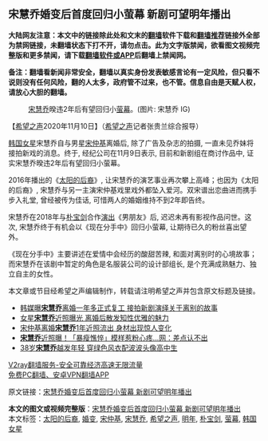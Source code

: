  <h2>宋慧乔婚变后首度回归小萤幕 新剧可望明年播出</h2> <p class="notice"><b>大陆网友注意：本文中的链接除此处和文末的<a href="https://github.com/bannedbook/fanqiang" >翻墙</a>软件下载和<a href="https://github.com/killgcd/justmysocks/blob/master/README.md">翻墙推荐</a>链接外全部为禁网链接，未翻墙状态下打不开，请勿点击。此为文字版禁闻，欲看图文视频完整版和更多禁闻，请下载<a href="https://github.com/bannedbook/fanqiang">翻墙软件或APP</a>后翻墙上禁闻网。</p><p>备注：翻墙看新闻非常安全，翻墙以真实身份发表敏感言论有一定风险，但只看不说则没有任何风险，翻的人太多，政府管不过来，也不管。信息自由是天赋人权，请放心大胆的翻墙。</b></p>  <div class="entry"> <figure><figcaption><a href="https://www.bannedbook.org/bnews/tag/%e5%ae%8b%e6%85%a7%e4%b9%94/" class="st_tag internal_tag" rel="tag" title="标签 宋慧乔 下的日志">宋慧乔</a>暌违2年后有望回归小<a href="https://www.bannedbook.org/bnews/tag/%E8%90%A4%E5%B9%95/" class="st_tag internal_tag" rel="tag" title="标签 萤幕 下的日志">萤幕</a>。(图片: 宋慧乔 IG)</figcaption></figure> <p>【<span class='wp_keywordlink_affiliate'><a href="https://www.soundofhope.org" title="希望之声" target="_blank">希望之声</a></span>2020年11月10日】（<a href="https://www.bannedbook.org/bnews/tag/%e5%b8%8c%e6%9c%9b%e4%b9%8b%e5%a3%b0/" class="st_tag internal_tag" rel="tag" title="标签 希望之声 下的日志">希望之声</a>记者张贵兰综合报导）</p> <p><a href="https://www.bannedbook.org/bnews/tag/%e9%9f%a9%e5%9b%bd%e5%a5%b3%e6%98%9f/" class="st_tag internal_tag" rel="tag" title="标签 韩国女星 下的日志">韩国女星</a>宋慧乔自与男星<a href="https://www.bannedbook.org/bnews/tag/%e5%ae%8b%e4%bb%b2%e5%9f%ba/" class="st_tag internal_tag" rel="tag" title="标签 宋仲基 下的日志">宋仲基</a>离婚后, 除了广告及杂志的拍摄, 一直未见乔妹将接拍新戏的消息。终于, 经纪公司在11月9日表示, 目前和新剧组在商讨作品中, 证实宋慧乔暌违2年后有望回归小萤幕。</p> <p></p>  <p>2016年播出的《<a href="https://www.bannedbook.org/bnews/tag/%E5%A4%AA%E9%98%B3%E7%9A%84%E5%90%8E%E8%A3%94/" class="st_tag internal_tag" rel="tag" title="标签 太阳的后裔 下的日志">太阳的后裔</a>》, 让宋慧乔的演艺事业再次攀上高峰；也因为《太阳的后裔》, 宋慧乔与另一主演宋仲基戏里戏外都坠入爱河。双宋谱出恋曲进而携手步入礼堂, 曾经被传为佳话, 可惜两人的婚姻维持不到2年即告终。</p> <p></p> <p>宋慧乔在2018年与<a href="https://www.bannedbook.org/bnews/tag/%E6%9C%B4%E5%AE%9D%E5%89%91/" class="st_tag internal_tag" rel="tag" title="标签 朴宝剑 下的日志">朴宝剑</a>合作<span class='wp_keywordlink_affiliate'><a href="https://zh-cn.shenyunperformingarts.org/" title="演出" target="_blank">演出</a></span>《男朋友》后, 迟迟未再有影视作品问世。这次, 宋慧乔终于有机会以《现在分手中》回归小萤幕, 让期待已久的粉丝喜出望外。</p>  <p></p> <p>《现在分手中》主要讲述在爱情中会经历的酸甜苦辣, 和面对离别时的心境故事；而宋慧乔在该剧中暂定的角色是名服装公司的设计部组长, 是个充满成熟魅力、独立自主的女性。 </p> <p>本文章或节目经希望之声编辑制作，转载请注明希望之声并包含原文标题及链接。</p>  <ul class='op-related-articles' title='相关阅读'> <li><a href='https://www.bannedbook.org/bnews/yule/20201110/1428634.html' target='_blank'>韩媒曝<b>宋慧乔</b>离婚一年多正式复工 接拍新剧演绎关于离别的故事</a></li> <li><a href='https://www.bannedbook.org/bnews/yule/20201101/1423748.html' target='_blank'>女星<b>宋慧乔</b>近照曝光 离婚后散发知性优雅的魅力</a></li> <li><a href='https://www.bannedbook.org/bnews/yule/20201029/1422036.html' target='_blank'>宋仲基离婚<b>宋慧乔</b>1年近照流出 身材出现惊人变化</a></li> <li><a href='https://www.bannedbook.org/bnews/yule/20200831/1388481.html' target='_blank'><b>宋慧乔</b>近照曝！「暴瘦憔悴」模样惹粉心疼…网：差点认不出</a></li> <li><a href='https://www.bannedbook.org/bnews/yule/20200830/1387902.html' target='_blank'>38岁<b>宋慧乔</b>越发年轻 穿绿色风衣配波波头像高中生</a></li> </ul> <p class="texttj"> <a href="https://www.bannedbook.org/forum23/topic22702.html" target="_blank">V2ray翻墙服务-安全可靠经济高速无限流量</a><br/> <a href="https://github.com/bannedbook/fanqiang/wiki/%E7%A6%81%E9%97%BB%E7%BD%91%E5%AE%89%E5%8D%93%E7%BF%BB%E5%A2%99%E6%96%B0%E9%97%BBAPP" target="_blank">免费PC翻墙、安卓VPN翻墙APP</a></p><p>原文链接：<a class="src_link"  href="https://www.soundofhope.org/post/441355" target="_blank">宋慧乔婚变后首度回归小萤幕 新剧可望明年播出</a></p><a name='sharetosocial'></a>       <div><b>本文的图文或视频完整版</b>：<a href='https://www.bannedbook.org/bnews/comments/20201111/1429095.html'>宋慧乔婚变后首度回归小萤幕 新剧可望明年播出</a></div>  </div><!--END ENTRY--> <div class="postfooter"> <div>本文标签：<a href="https://www.bannedbook.org/bnews/tag/%E5%A4%AA%E9%98%B3%E7%9A%84%E5%90%8E%E8%A3%94/" rel="tag">太阳的后裔</a>, <a href="https://www.bannedbook.org/bnews/tag/%E5%A9%9A%E5%8F%98/" rel="tag">婚变</a>, <a href="https://www.bannedbook.org/bnews/tag/%e5%ae%8b%e4%bb%b2%e5%9f%ba/" rel="tag">宋仲基</a>, <a href="https://www.bannedbook.org/bnews/tag/%e5%ae%8b%e6%85%a7%e4%b9%94/" rel="tag">宋慧乔</a>, <a href="https://www.bannedbook.org/bnews/tag/%e5%b8%8c%e6%9c%9b%e4%b9%8b%e5%a3%b0/" rel="tag">希望之声</a>, <a href="https://www.bannedbook.org/bnews/tag/%E6%98%8E%E5%B9%B4/" rel="tag">明年</a>, <a href="https://www.bannedbook.org/bnews/tag/%E6%9C%B4%E5%AE%9D%E5%89%91/" rel="tag">朴宝剑</a>, <a href="https://www.bannedbook.org/bnews/tag/%E8%90%A4%E5%B9%95/" rel="tag">萤幕</a>, <a href="https://www.bannedbook.org/bnews/tag/%e9%9f%a9%e5%9b%bd%e5%a5%b3%e6%98%9f/" rel="tag">韩国女星</a></div>  </div><!--END POSTFOOTER--> 